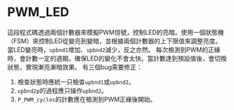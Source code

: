 # PWM_LED
這段程式碼透過兩個計數器來模擬PWM信號，控制LED的亮暗。使用一個狀態機（FSM）來控制LED從變亮到變暗，並根據兩個計數器的上下限值來調整亮度。當LED變亮時，`upbnd1`增加、`upbnd2`減少，反之亦然。
每次檢測到PWM的正緣時，會計數一定的週期，確保LED的變化不會太快。當計數達到預設值後，會切換狀態，實現漸亮漸暗效果。
有三個bug需要修正：
1. 檢查狀態時應統一只檢查`upbnd1`或`upbnd2`。
2. `upbnd2p`的過程應只操作`upbnd2`。
3. `P_PWM_cycles`的計數應在檢測到PWM正緣後開始。
